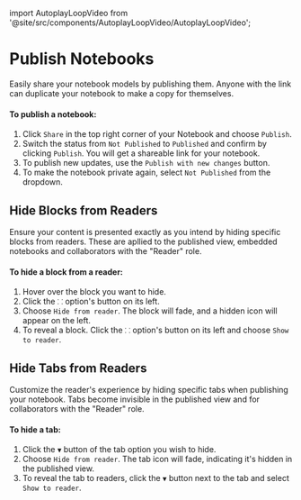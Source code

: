 import AutoplayLoopVideo from '@site/src/components/AutoplayLoopVideo/AutoplayLoopVideo';

# Publish Notebooks

Easily share your notebook models by publishing them. Anyone with the link can duplicate your notebook to make a copy for themselves.

<AutoplayLoopVideo src="https://decipad-docs.s3.eu-west-2.amazonaws.com/videos/publishvideo2.mov" playbackSpeed={2} />

#### To publish a notebook:

1. Click `Share` in the top right corner of your Notebook and choose `Publish`.
2. Switch the status from `Not Published` to `Published` and confirm by clicking `Publish`.
   You will get a shareable link for your notebook.
3. To publish new updates, use the `Publish with new changes` button.
4. To make the notebook private again, select `Not Published` from the dropdown.

## Hide Blocks from Readers

Ensure your content is presented exactly as you intend by hiding specific blocks from readers. These are apllied to the published view, embedded notebooks and collaborators with the "Reader" role.

<AutoplayLoopVideo src="https://decipad-docs.s3.eu-west-2.amazonaws.com/videos/hidereader2.mov" playbackSpeed={2} />

#### To hide a block from a reader:

1. Hover over the block you want to hide.
2. Click the `⸬` option's button on its left.
3. Choose `Hide from reader`. The block will fade, and a hidden icon will appear on the left.
4. To reveal a block. Click the `⸬` option's button on its left and choose `Show to reader`.

## Hide Tabs from Readers

Customize the reader's experience by hiding specific tabs when publishing your notebook. Tabs become invisible in the published view and for collaborators with the "Reader" role.

#### To hide a tab:

1. Click the `▼` button of the tab option you wish to hide.
2. Choose `Hide from reader`. The tab icon will fade, indicating it's hidden in the published view.
3. To reveal the tab to readers, click the `▼` button next to the tab and select `Show to reader`.
